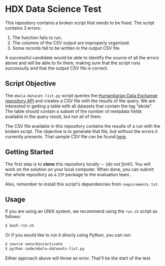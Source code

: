 # HDX Data Science Test
This repository contains a broken script that needs to be fixed. The script contains 3 errors:

1. The function fails to run.
2. The columns of the CSV output are improperly organized.
3. Some records fail to be written in the output CSV file.

A successful candidate would be able to identify the source of all the errors above and will be able to fix them, making sure that the script runs successully and that the output CSV file is correct.

## Script Objective
The `ebola-dataset-list.py` script queries the [Humanitarian Data Exchange repository API](http://docs.ckan.org/) and creates a CSV file with the results of the query. We are interested in getting a table with all datasets that contain the tag "ebola". The table should contain a subset of the number of metadata fields available in the query result, but not all of them.

The CSV file available in this repository contains the results of a run with the broken script. The objective is to generate that file, but without the errors it currently presents. That sample CSV file can be found [here](data/dataset-list.csv).

## Getting Started
The first step is to **clone** this repository locally -- (*do not fork!*). You will work on the solution on your local computer. When done, you can submit the whole repository as a `ZIP` package to the evaluation team.

Also, remember to install this script's dependencies from `requirements.txt`.

## Usage
If you are using an UNIX system, we recommend using the `run.sh` script as follows:

```bash
$ bash run.sh
```

Or if you would like to run it direcly using Python, you can run:

```bash
$ source venv/bin/activate
$ python code/ebola-datasets-list.py
```

Either approach above will throw an error. That'll be the start of the test.